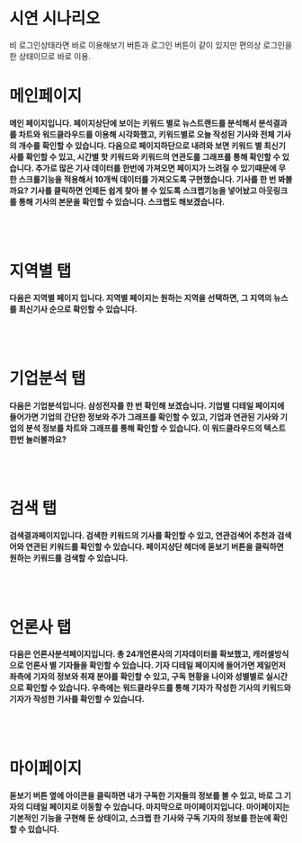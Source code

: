 # 시연 시나리오

 비 로그인상태라면 바로 이용해보기 버튼과 로그인 버튼이 같이 있지만 편의상 로그인을 한 상태이므로 바로 이용.

# 메인페이지

#### 메인 페이지입니다. 페이지상단에 보이는 키워드 별로 뉴스트랜드를 분석해서 분석결과를 차트와 워드클라우드를 이용해 시각화했고, 키워드별로 오늘 작성된 기사와 전체 기사의 개수를 확인할 수 있습니다. 다음으로 페이지하단으로 내려와 보면 키워드 별 최신기사를 확인할 수 있고, 시간별 핫 키워드와 키워드의 연관도를 그래프를 통해 확인할 수 있습니다. 추가로 많은 기사 데이터를 한번에 가져오면 페이지가 느려질 수 있기때문에 무한 스크롤기능을 적용해서 10개씩 데이터를 가져오도록 구현했습니다. 기사를 한 번 봐볼까요? 기사를 클릭하면 언제든 쉽게 찾아 볼 수 있도록 스크랩기능을 넣어놨고 아웃링크를 통해 기사의 본문을 확인할 수 있습니다. 스크랩도 해보겠습니다.
<br></br>

# 지역별 탭

#### 다음은 지역별 페이지 입니다. 지역별 페이지는 원하는 지역을 선택하면, 그 지역의 뉴스를 최신기사 순으로 확인할 수 있습니다.
<br></br>

# 기업분석 탭

#### 다음은 기업분석입니다. 삼성전자를 한 번 확인해 보겠습니다. 기업별 디테일 페이지에 들어가면 기업의 간단한 정보와 주가 그래프를 확인할 수 있고, 기업과 연관된 기사와 기업의 분석 정보를 차트와 그래프를 통해 확인할 수 있습니다. 이 워드클라우드의 텍스트 한번 눌러볼까요?
<br></br>

# 검색 탭

#### 검색결과페이지입니다. 검색한 키워드의 기사를 확인할 수 있고, 연관검색어 추천과 검색어와 연관된 키워드를 확인할 수 있습니다. 페이지상단 헤더에 돋보기 버튼을 클릭하면 원하는 키워드를 검색할 수 있습니다.
<br></br>

# 언론사 탭

#### 다음은 언론사분석페이지입니다. 총 24개언론사의 기자데이터를 확보했고, 캐러셀방식으로 언론사 별 기자들을 확인할 수 있습니다. 기자 디테일 페이지에 들어가면 제일먼저 좌측에 기자의 정보와 취재 분야를 확인할 수 있고, 구독 현황을 나이와 성별별로 실시간으로 확인할 수 있습니다. 우측에는 워드클라우드를 통해 기자가 작성한 기사의 키워드와 기자가 작성한 기사를 확인할 수 있습니다.
<br></br>

# 마이페이지

#### 돋보기 버튼 옆에 아이콘을 클릭하면 내가 구독한 기자들의 정보를 볼 수 있고, 바로 그 기자의 디테일 페이지로 이동할 수 있습니다. 마지막으로 마이페이지입니다. 마이페이지는 기본적인 기능을 구현해 둔 상태이고, 스크랩 한 기사와 구독 기자의 정보를 한눈에 확인할 수 있습니다.
